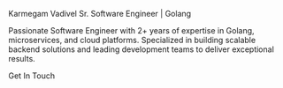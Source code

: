 Karmegam Vadivel
Sr. Software Engineer | Golang

Passionate Software Engineer with 2+ years of expertise in Golang, microservices, and cloud platforms. Specialized in building scalable backend solutions and leading development teams to deliver exceptional results.


Get In Touch
